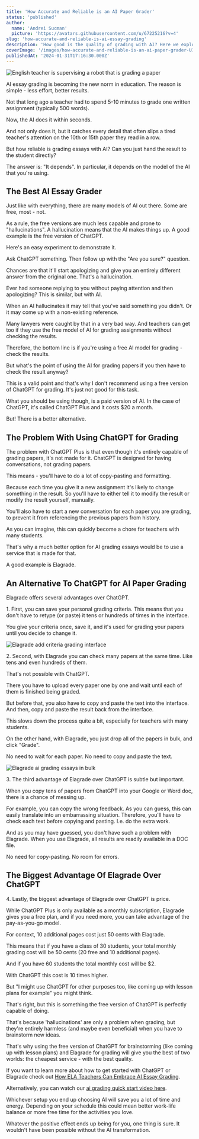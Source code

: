 ```yaml
---
title: 'How Accurate and Reliable is an AI Paper Grader'
status: 'published'
author:
  name: 'Andrei Sucman'
  picture: 'https://avatars.githubusercontent.com/u/67225216?v=4'
slug: 'how-accurate-and-reliable-is-ai-essay-grading'
description: 'How good is the quality of grading with AI? Here we explore the advantages and disadvantages of using ChatGPT and the 4 advantages Elagrade has over ChatGPT for grading papers.'
coverImage: '/images/how-accurate-and-reliable-is-an-ai-paper-grader-U1Nz.webp'
publishedAt: '2024-01-31T17:16:30.000Z'
---
```


![English teacher is supervising a robot that is grading a paper](/images/how-accurate-and-reliable-is-an-ai-paper-grader-M0Nz.webp)

AI essay grading is becoming the new norm in education. The reason is simple - less effort, better results.

Not that long ago a teacher had to spend 5-10 minutes to grade one written assignment (typically 500 words).

Now, the AI does it within seconds.

And not only does it, but it catches every detail that often slips a tired teacher's attention on the 10th or 15th paper they read in a row.

But how reliable is grading essays with AI? Can you just hand the result to the student directly?

The answer is: "It depends". In particular, it depends on the model of the AI that you're using.

## The Best AI Essay Grader

Just like with everything, there are many models of AI out there. Some are free, most - not.

As a rule, the free versions are much less capable and prone to "hallucinations". A hallucination means that the AI makes things up. A good example is the free version of ChatGPT.

Here's an easy experiment to demonstrate it.

Ask ChatGPT something. Then follow up with the "Are you sure?" question.

Chances are that it'll start apologizing and give you an entirely different answer from the original one. That's a hallucination.

Ever had someone replying to you without paying attention and then apologizing? This is similar, but with AI.

When an AI hallucinates it may tell that you've said something you didn't. Or it may come up with a non-existing reference.

Many lawyers were caught by that in a very bad way. And teachers can get too if they use the free model of AI for grading assignments without checking the results.

Therefore, the bottom line is if you're using a free AI model for grading - check the results.

But what's the point of using the AI for grading papers if you then have to check the result anyway?

This is a valid point and that's why I don't recommend using a free version of ChatGPT for grading. It's just not good for this task.

What you should be using though, is a paid version of AI. In the case of ChatGPT, it's called ChatGPT Plus and it costs $20 a month.

But! There is a better alternative.

## The Problem With Using ChatGPT for Grading

The problem with ChatGPT Plus is that even though it's entirely capable of grading papers, it's not made for it. ChatGPT is designed for having conversations, not grading papers.

This means - you'll have to do a lot of copy-pasting and formatting.

Because each time you give it a new assignment it's likely to change something in the result. So you'll have to either tell it to modify the result or modify the result yourself, manually.

You'll also have to start a new conversation for each paper you are grading, to prevent it from referencing the previous papers from history.

As you can imagine, this can quickly become a chore for teachers with many students.

That's why a much better option for AI grading essays would be to use a service that is made for that.

A good example is Elagrade.

## An Alternative To ChatGPT for AI Paper Grading

Elagrade offers several advantages over ChatGPT.

1\. First, you can save your personal grading criteria. This means that you don't have to retype (or paste) it tens or hundreds of times in the interface.

You give your criteria once, save it, and it's used for grading your papers until you decide to change it.

![Elagrade add criteria grading interface](/images/elagrade-add-grading-criteria-AwNz.webp)

2\. Second, with Elagrade you can check many papers at the same time. Like tens and even hundreds of them.

That's not possible with ChatGPT.

There you have to upload every paper one by one and wait until each of them is finished being graded.

But before that, you also have to copy and paste the text into the interface. And then, copy and paste the result back from the interface.

This slows down the process quite a bit, especially for teachers with many students.

On the other hand, with Elagrade, you just drop all of the papers in bulk, and click "Grade".

No need to wait for each paper. No need to copy and paste the text.

![Elagrade ai grading essays in bulk](/images/elagrade-add-students-interface-A5NT.webp)

3\. The third advantage of Elagrade over ChatGPT is subtle but important.

When you copy tens of papers from ChatGPT into your Google or Word doc, there is a chance of messing up.

For example, you can copy the wrong feedback. As you can guess, this can easily translate into an embarrassing situation. Therefore, you'll have to check each text before copying and pasting. I.e. do the extra work.

And as you may have guessed, you don't have such a problem with Elagrade. When you use Elagrade, all results are readily available in a DOC file.

No need for copy-pasting. No room for errors.

## The Biggest Advantage Of Elagrade Over ChatGPT

4\. Lastly, the biggest advantage of Elagrade over ChatGPT is price.

While ChatGPT Plus is only available as a monthly subscription, Elagrade gives you a free plan, and if you need more, you can take advantage of the pay-as-you-go model.

For context, 10 additional pages cost just 50 cents with Elagrade.

This means that if you have a class of 30 students, your total monthly grading cost will be 50 cents (20 free and 10 additional pages).

And if you have 60 students the total monthly cost will be $2.

With ChatGPT this cost is 10 times higher.

But "I might use ChatGPT for other purposes too, like coming up with lesson plans for example" you might think.

That's right, but this is something the free version of ChatGPT is perfectly capable of doing.

That's because 'hallucinations' are only a problem when grading, but they're entirely harmless (and maybe even beneficial) when you have to brainstorm new ideas.

That's why using the free version of ChatGPT for brainstorming (like coming up with lesson plans) and Elagrade for grading will give you the best of two worlds: the cheapest service - with the best quality.

If you want to learn more about how to get started with ChatGPT or Elagrade check out [How ELA Teachers Can Embrace AI Essay Grading](how-ela-teachers-can-embrace-ai-essay-grading).

Alternatively, you can watch our [ai grading quick start video here](https://elagrade.com/#quickstart).

Whichever setup you end up choosing AI will save you a lot of time and energy. Depending on your schedule this could mean better work-life balance or more free time for the activities you love.

Whatever the positive effect ends up being for you, one thing is sure. It wouldn't have been possible without the AI transformation.